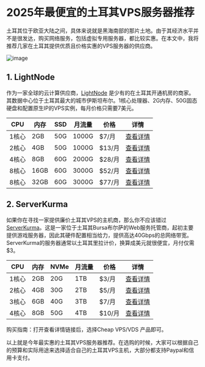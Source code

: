 # 2025年最便宜的土耳其VPS服务器推荐

土耳其位于欧亚大陆之间，具体来说就是黑海南部的那片土地。由于其经济水平并不是很发达，购买网络服务，包括虚拟专用服务器，都比较实惠。在本文中，我将推荐几家在土耳其提供优质且价格实惠的VPS服务器的供应商。

![image](https://github.com/zhaqhaniq/tuerqivps/assets/167605938/09cc158f-c0ca-4984-8767-415c08fc3b4a)

## 1. LightNode

作为一家全球的云计算供应商，[LightNode](https://www.lightnode.com/?inviteCode=DS3FWJ&promoteWay=LINK) 是少有的在土耳其开通机房的商家。其数据中心位于土耳其最大的城市伊斯坦布尔。1核心处理器、2G内存、50G固态硬盘和配置原生IP的VPS实例，每月价格只需要7美元。

| CPU | 内存 | SSD | 月流量 | 价格 | 详情 |
| --- | --- | --- | --- | --- | --- |
| 1核心 | 2GB | 50G | 1000G | $7/月 | [查看详情](https://www.lightnode.com/?inviteCode=DS3FWJ&promoteWay=LINK) |
| 2核心 | 4GB | 50G | 1000G | $13/月 | [查看详情](https://www.lightnode.com/?inviteCode=DS3FWJ&promoteWay=LINK) |
| 4核心 | 8GB | 60G | 2000G | $28/月 | [查看详情](https://www.lightnode.com/?inviteCode=DS3FWJ&promoteWay=LINK) |
| 8核心 | 16GB | 60G | 3000G | $52/月 | [查看详情](https://www.lightnode.com/?inviteCode=DS3FWJ&promoteWay=LINK) |
| 8核心 | 32GB | 60G | 3000G | $77/月 | [查看详情](https://www.lightnode.com/?inviteCode=DS3FWJ&promoteWay=LINK) |

## 2. ServerKurma

如果你在寻找一家提供廉价土耳其VPS的主机商，那么你不应该错过[ServerKurma](https://musteripaneli.serverkurma.com/aff.php?aff=66)。这是一家位于土耳其Bursa布尔萨的Web服务托管商，起初主要提供游戏服务器，因此其硬件配置相当给力，提供高达40Gbps的总网络带宽。ServerKurma的服务器通常以土耳其里拉计价，换算成美元就很便宜，月付仅需$3。

| CPU | 内存 | NVMe | 月流量 | 价格 | 详情 |
| --- | --- | --- | --- | --- | --- |
| 1核心 | 2GB | 20G | 1TB | $3/月 | [查看详情](https://musteripaneli.serverkurma.com/aff.php?aff=66&pid=153&currency=3&language=english) |
| 2核心 | 4GB | 30G | 2TB | $5/月 | [查看详情](https://musteripaneli.serverkurma.com/aff.php?aff=66&pid=154&currency=3&language=english) |
| 3核心 | 6GB | 40G | 3TB | $7/月 | [查看详情](https://musteripaneli.serverkurma.com/aff.php?aff=66&pid=155&currency=3&language=english) |
| 4核心 | 8GB | 50G | 4TB | $10/月 | [查看详情](https://musteripaneli.serverkurma.com/aff.php?aff=66&pid=156&currency=3&language=english) |

购买指南：打开查看详情链接后，选择Cheap VPS/VDS 产品即可。


以上就是今年最实惠的土耳其VPS服务器推荐。在选购的时候，大家可以根据自己的预算和实际用途来选择适合自己的土耳其VPS主机，大部分都支持Paypal和信用卡支付。
